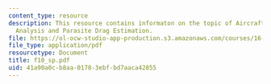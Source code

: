 ```yaml
---
content_type: resource
description: This resource contains informaton on the topic of Aircraft Performance
  Analysis and Parasite Drag Estimation.
file: https://ol-ocw-studio-app-production.s3.amazonaws.com/courses/16-01-unified-engineering-i-ii-iii-iv-fall-2005-spring-2006/41a90a0cb8aa01783ebfbd7aaca42855_f10_sp.pdf
file_type: application/pdf
resourcetype: Document
title: f10_sp.pdf
uid: 41a90a0c-b8aa-0178-3ebf-bd7aaca42855
---
```


